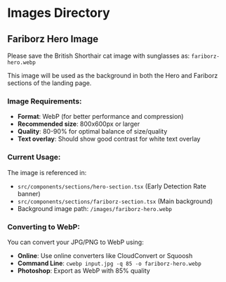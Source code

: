 # Images Directory

## Fariborz Hero Image

Please save the British Shorthair cat image with sunglasses as:
`fariborz-hero.webp`

This image will be used as the background in both the Hero and Fariborz sections of the landing page.

### Image Requirements:

- **Format**: WebP (for better performance and compression)
- **Recommended size**: 800x600px or larger
- **Quality**: 80-90% for optimal balance of size/quality
- **Text overlay**: Should show good contrast for white text overlay

### Current Usage:

The image is referenced in:

- `src/components/sections/hero-section.tsx` (Early Detection Rate banner)
- `src/components/sections/fariborz-section.tsx` (Main background)
- Background image path: `/images/fariborz-hero.webp`

### Converting to WebP:

You can convert your JPG/PNG to WebP using:

- **Online**: Use online converters like CloudConvert or Squoosh
- **Command Line**: `cwebp input.jpg -q 85 -o fariborz-hero.webp`
- **Photoshop**: Export as WebP with 85% quality

